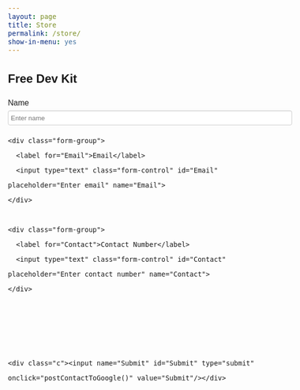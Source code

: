 ```yaml
---
layout: page
title: Store
permalink: /store/
show-in-menu: yes
---
```


    
<style>
    @import "compass/css3";


body{ font:normal 12px/25px Arial, Helvetica, sans-serif}  
.divform{display:table;border-collapse:collapse}
.divform .r{display:table-row}
.divform .c{display:table-cell;padding:5px 0px;vertical-align:middle}
input[type="text"], select, label{height:30px}
input[type="text"], select, textarea, label, input[type="submit"]{margin:0 5px}
input[type="text"], select, textarea{padding:5px;width:96%;border:1px solid #CCC;-webkit-box-shadow: inset 0 1px 1px rgba(0, 0, 0, 0.075);-moz-box-shadow: inset 0 1px 1px rgba(0, 0, 0, 0.075);
box-shadow: inset 0 1px 1px rgba(0, 0, 0, 0.075);border-radius:4px}
input[type="submit"]{margin-top:15px;background-color:#F5F5F5;color:#444444;border:1px solid rgba(0, 0, 0, 0.1);padding:5px;font-weight:bold;box-shadow:0 1px 0 rgba(255, 255, 255, 0.2) inset, 0 1px 2px rgba(0, 0, 0, 0.05);border-radius:4px;background-color:#F5F5F5;background-image:-moz-linear-gradient(top, #ffffff, #e6e6e6);background-image:-webkit-gradient(linear, 0 0, 0 100%, from(#ffffff), to(#e6e6e6));background-image:-webkit-linear-gradient(top, #ffffff, #e6e6e6);background-image:-o-linear-gradient(top, #ffffff, #e6e6e6);background-image:linear-gradient(to bottom, #ffffff, #e6e6e6);background-repeat:repeat-x}
input[type="radio"], input[type="checkbox"]{margin:0 0 0 2%;padding:0;vertical-align:middle}
input[type="text"], select, textarea, .divform, .divform .r, .divform .c, form{box-sizing:border-box;-moz-box-sizing:border-box;-webkit-box-sizing:border-box}

/* iPads (portrait and landscape) */
@media only screen and (min-width:480px) and (max-width:1024px){
body{ font:normal 16px/30px Arial, Helvetica, sans-serif}
.divform, .divform .r, .divform .c{display:block}
.divform .r{clear:both}
.divform .c{width:50%;float:left;padding-left:10px;padding-right:10px}
.divform .c:nth-child(2n+3){clear:left}
label, .fheading, input[type="submit"]{margin-left:0;text-indent:0}
input[type="submit"]{padding-left:20px;padding-right:20px}
textarea, input[type="text"], select{width:100%;margin:0}
input[type="radio"], input[type="checkbox"]{margin:0 5px;padding:0;vertical-align:middle}
.ver2 .c{width:35%}
.ver2 .c:nth-child(2n+2){width:65%}
.c.frwd{width:100%;}
.c.frwd textarea, .c.frwd input[type="text"], .c.frwd select{width:100%}
.ver2 .frwd.c:nth-child(2n+2){width:100%}
}

/* Smartphones (portrait and landscape) */
@media only screen and (max-width:480px){
body{ font:normal 16px/30px Arial, Helvetica, sans-serif}
h1{margin:0 0 20px 0}
label, .fheading, input[type="submit"]{margin:0;text-indent:0}
.divform, .divform .r, .divform .c{display:block}
.divform .r{clear:both}
input[type="text"], select, textarea{width:100%;margin:0}
input[type="radio"], input[type="checkbox"]{margin:0 2%}
input[type="submit"]{width:100%;margin-top:20px}
}

/* Only Safari */
@media screen and (-webkit-min-device-pixel-ratio:0) {
select{text-indent:5px;line-height:24px}
}
 
 </style>
  
 
   
  <script src="https://ajax.googleapis.com/ajax/libs/jquery/3.2.1/jquery.min.js"></script>
  


<div class="container">
  <h2>Free Dev Kit</h2>
  <form name="wittysparks" id="formRequest">
  <div class="form-group">
      <label for="Name">Name</label>
      <input type="text" class="form-control" id="Name" placeholder="Enter name" name="Name">
    </div>
    
    <div class="form-group">
      <label for="Email">Email</label>
      <input type="text" class="form-control" id="Email" placeholder="Enter email" name="Email">
    </div>
    
    <div class="form-group">
      <label for="Contact">Contact Number</label>
      <input type="text" class="form-control" id="Contact" placeholder="Enter contact number" name="Contact">
    </div>
    
    
    
    
    <div class="c"><input name="Submit" id="Submit" type="submit" onclick="postContactToGoogle()" value="Submit"/></div>
    
  
    
  </form>
</div>



<script>
function postContactToGoogle() {
var Name=$('#Name').val();
var Email=$('#Email').val();
var Contact=$('#Contact').val();
$.ajax({
url:"https://docs.google.com/forms/d/e/1FAIpQLSdNV2A_v_6v27q2x5lfZzQ8zGtEeruZHvn6Pfl9wTelSrV_bQ/formResponse",data:{"entry.675230857":Name,"entry.1965877327":Email,"entry.1149358831":Contact},type:"POST",dataType:"xml",statusCode: {0:function() { window.location.replace("https://yugn27.github.io/atel/response/");},200:function(){window.location.replace("https://yugn27.github.io/atel/response/");}}
});
}
</script>











